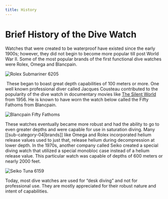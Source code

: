 ```yaml
---
title: History
---
```

# Brief History of the Dive Watch

Watches that were created to be waterproof have existed since the early 1900s; however, they did not begin to become more popular till post World War II. Some of the most popular brands of the first functional dive watches were Rolex, Omega and Blancpain.

![Rolex Submariner 6205](https://hodinkee.imgix.net/uploads/block/inline_image/content_image/2792/RolexSubmariner6205_1.jpg?ixlib=rails-1.1.0&fm=jpg&q=55&auto=format&usm=12&fit=crop&ch=Width%2CDPR%2CSave-Data&alt=&w=700)

 These began to boast great depth capabilities of 100 meters or more. One well known professional diver called Jacques Cousteau contributed to the popularity of the dive watch in documentary movies like [The Silent World](https://www.imdb.com/title/tt0049518/) from 1956. He is known to have worn the watch below called the Fifty Fathoms from Blancpain.

![Blancpain Fifty Fathoms](https://cdn.shopify.com/s/files/1/0278/9723/3501/files/Blancpain-FF-1953-2.jpg?v=1654264148)

These watches eventually became more robust and had the ability to go to even greater depths and were capable for use in saturation diving. Many [[sub-category-04|brands]] like Omega and Rolex incorporated helium release values used to just that, release helium during decompression at lower depth. In the 1970s, another company called Seiko created a special diving watch that utilized a special monobloc case instead of a helium release value. This particular watch was capable of depths of 600 meters or nearly 2000 feet.

![Seiko Tuna 6159](https://monochrome-watches.com/wp-content/uploads/2015/10/Seiko-Tuna-6159-7010-3.jpg)

Today, most dive watches are used for “desk diving” and not for professional use. They are mostly appreciated for their robust nature and intent of capabilities.
